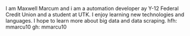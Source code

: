I am Maxwell Marcum and i am a automation developer ay Y-12 Federal Credit Union and a student at UTK. I enjoy learning new technologies and languages. I hope to learn more about big data and data scraping.
hfh: mmarcu10
gh: mmarcu10
